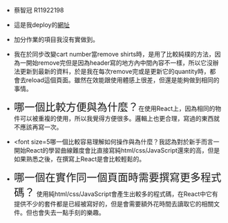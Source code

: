 - 蔡智冠 R11922198

- 這是我deploy的[網址](https://effulgent-marshmallow-ee14b9.netlify.app)

- 加分作業的項目我沒有實做到。

- 我在於同步改變cart number當remove shirts時，是用了比較純樸的方法，因為一開始remove完但是因為header寫的地方內中間內容不一樣，所以它沒辦法更新到最新的資料，於是我在每次remove完或是更新它的quantity時，都會去reload這個頁面。雖然在效能跟使用體感上很差，但還是能夠做到相同的事情。

- <font size=5>哪一個比較方便與為什麼？</font>在使用React上，因為相同的物件可以被重複的使用，所以我覺得方便很多。邏輯上也更合理，寫過的東西就不應該再寫一次。

- <font size=5哪一個比較容易理解如何操作與為什麼？</font>我認為對於新手而言一開始React的學習曲線難度會比直接寫純html/css/JavaScript還來的高，但是如果熟悉之後，在撰寫上React是會比較輕鬆的。

- <font size=5>哪一個在實作同一個頁面時需要撰寫更多程式碼？</font> 使用純html/css/JavaScript會產生出較多的程式碼，在React中它有提供不少的套件都是已經被寫好的，但是會需要額外花時間去讀取它的相關文件。但也會失去一點手刻的樂趣。
